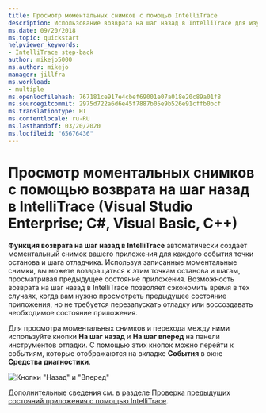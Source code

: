```yaml
---
title: Просмотр моментальных снимков с помощью IntelliTrace
description: Использование возврата на шаг назад в IntelliTrace для изучения исторического состояния приложения
ms.date: 09/20/2018
ms.topic: quickstart
helpviewer_keywords:
- IntelliTrace step-back
author: mikejo5000
ms.author: mikejo
manager: jillfra
ms.workload:
- multiple
ms.openlocfilehash: 767181ce917e4cbef69001e07a018e20c89a01f8
ms.sourcegitcommit: 2975d722a6d6e45f7887b05e9b526e91cffb0bcf
ms.translationtype: HT
ms.contentlocale: ru-RU
ms.lasthandoff: 03/20/2020
ms.locfileid: "65676436"
---
```

# <a name="view-snapshots-with-intellitrace-step-back-visual-studio-enterprise-c-visual-basic-c"></a>Просмотр моментальных снимков с помощью возврата на шаг назад в IntelliTrace (Visual Studio Enterprise; C#, Visual Basic, C++)

**Функция возврата на шаг назад в IntelliTrace** автоматически создает моментальный снимок вашего приложения для каждого события точки останова и шага отладчика. Используя записанные моментальные снимки, вы можете возвращаться к этим точкам останова и шагам, просматривая предыдущее состояние приложения. Возможность возврата на шаг назад в IntelliTrace позволяет сэкономить время в тех случаях, когда вам нужно просмотреть предыдущее состояние приложения, но не требуется перезапускать отладку или воссоздавать необходимое состояние приложения.

Для просмотра моментальных снимков и перехода между ними используйте кнопки **На шаг назад** и **На шаг вперед** на панели инструментов отладки. С помощью этих кнопок можно перейти к событиям, которые отображаются на вкладке **События** в окне **Средства диагностики**.

![Кнопки "Назад" и "Вперед"](../debugger/media/intellitrace-step-back-icons-description.png  "Кнопки Назад и Вперед")

Дополнительные сведения см. в разделе [Проверка предыдущих состояний приложения с помощью IntelliTrace](../debugger/view-historical-application-state.md).
